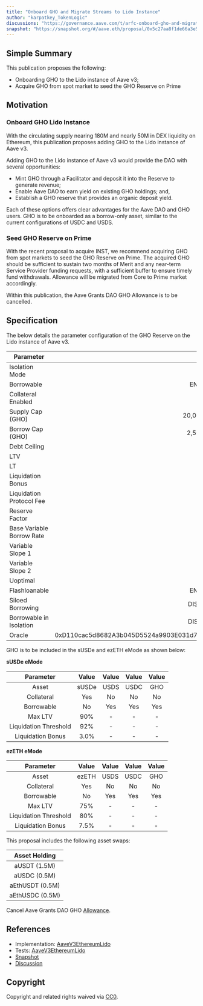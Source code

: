 ```yaml
---
title: "Onboard GHO and Migrate Streams to Lido Instance"
author: "karpatkey_TokenLogic"
discussions: "https://governance.aave.com/t/arfc-onboard-gho-and-migrate-streams-to-lido-instance/19686"
snapshot: "https://snapshot.org/#/aave.eth/proposal/0x5c27aa8f1de66a3e56f535d60e4c1666a5617a36f8f81c09df2b0ea184a90290"
---
```


## Simple Summary

This publication proposes the following:

- Onboarding GHO to the Lido instance of Aave v3;
- Acquire GHO from spot market to seed the GHO Reserve on Prime

## Motivation

### Onboard GHO Lido Instance

With the circulating supply nearing 180M and nearly 50M in DEX liquidity on Ethereum, this publication proposes adding GHO to the Lido instance of Aave v3.

Adding GHO to the Lido instance of Aave v3 would provide the DAO with several opportunities:

- Mint GHO through a Facilitator and deposit it into the Reserve to generate revenue;
- Enable Aave DAO to earn yield on existing GHO holdings; and,
- Establish a GHO reserve that provides an organic deposit yield.

Each of these options offers clear advantages for the Aave DAO and GHO users. GHO is to be onboarded as a borrow-only asset, similar to the current configurations of USDC and USDS.

### Seed GHO Reserve on Prime

With the recent proposal to acquire INST, we recommend acquiring GHO from spot markets to seed the GHO Reserve on Prime. The acquired GHO should be sufficient to sustain two months of Merit and any near-term Service Provider funding requests, with a sufficient buffer to ensure timely fund withdrawals. Allowance will be migrated from Core to Prime market accordingly.

Within this publication, the Aave Grants DAO GHO Allowance is to be cancelled.

## Specification

The below details the parameter configuration of the GHO Reserve on the Lido instance of Aave v3.

| Parameter                 |                                      Value |
| ------------------------- | -----------------------------------------: |
| Isolation Mode            |                                      false |
| Borrowable                |                                    ENABLED |
| Collateral Enabled        |                                       true |
| Supply Cap (GHO)          |                                 20,000,000 |
| Borrow Cap (GHO)          |                                  2,500,000 |
| Debt Ceiling              |                                      USD 0 |
| LTV                       |                                       75 % |
| LT                        |                                       78 % |
| Liquidation Bonus         |                                      7.5 % |
| Liquidation Protocol Fee  |                                       10 % |
| Reserve Factor            |                                       10 % |
| Base Variable Borrow Rate |                                     7.50 % |
| Variable Slope 1          |                                     3.00 % |
| Variable Slope 2          |                                       50 % |
| Uoptimal                  |                                       92 % |
| Flashloanable             |                                    ENABLED |
| Siloed Borrowing          |                                   DISABLED |
| Borrowable in Isolation   |                                   DISABLED |
| Oracle                    | 0xD110cac5d8682A3b045D5524a9903E031d70FCCd |

GHO is to be included in the sUSDe and ezETH eMode as shown below:

**sUSDe eMode**

|       Parameter       | Value | Value | Value | Value |
| :-------------------: | :---: | :---: | :---: | :---: |
|         Asset         | sUSDe | USDS  | USDC  |  GHO  |
|      Collateral       |  Yes  |  No   |  No   |  No   |
|      Borrowable       |  No   |  Yes  |  Yes  |  Yes  |
|        Max LTV        |  90%  |   -   |   -   |   -   |
| Liquidation Threshold |  92%  |   -   |   -   |   -   |
|   Liquidation Bonus   | 3.0%  |   -   |   -   |   -   |

**ezETH eMode**

|       Parameter       | Value | Value | Value | Value |
| :-------------------: | :---: | :---: | :---: | :---: |
|         Asset         | ezETH | USDS  | USDC  |  GHO  |
|      Collateral       |  Yes  |  No   |  No   |  No   |
|      Borrowable       |  No   |  Yes  |  Yes  |  Yes  |
|        Max LTV        |  75%  |   -   |   -   |   -   |
| Liquidation Threshold |  80%  |   -   |   -   |   -   |
|   Liquidation Bonus   | 7.5%  |   -   |   -   |   -   |

This proposal includes the following asset swaps:

|  Asset Holding  |
| :-------------: |
|  aUSDT (1.5M)   |
|  aUSDC (0.5M)   |
| aEthUSDT (0.5M) |
| aEthUSDC (0.5M) |

Cancel Aave Grants DAO GHO [Allowance](https://governance.aave.com/t/update-from-aave-grants-winding-down-agd-1-0-and-what-s-next/18707).

## References

- Implementation: [AaveV3EthereumLido](https://github.com/bgd-labs/aave-proposals-v3/blob/main/src/20241104_AaveV3EthereumLido_OnboardGHOAndMigrateStreamsToLidoInstance/AaveV3EthereumLido_OnboardGHOAndMigrateStreamsToLidoInstance_20241104.sol)
- Tests: [AaveV3EthereumLido](https://github.com/bgd-labs/aave-proposals-v3/blob/main/src/20241104_AaveV3EthereumLido_OnboardGHOAndMigrateStreamsToLidoInstance/AaveV3EthereumLido_OnboardGHOAndMigrateStreamsToLidoInstance_20241104.t.sol)
- [Snapshot](https://snapshot.org/#/aave.eth/proposal/0x5c27aa8f1de66a3e56f535d60e4c1666a5617a36f8f81c09df2b0ea184a90290)
- [Discussion](https://governance.aave.com/t/arfc-onboard-gho-and-migrate-streams-to-lido-instance/19686)

## Copyright

Copyright and related rights waived via [CC0](https://creativecommons.org/publicdomain/zero/1.0/).
